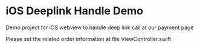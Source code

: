 # iOS Deeplink Handle Demo
Demo project for iOS webview to handle deep link call at our payment page

Please set the related order information at file ViewController.swift

